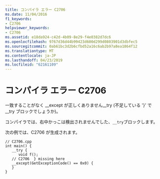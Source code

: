 ```yaml
---
title: コンパイラ エラー C2706
ms.date: 11/04/2016
f1_keywords:
- C2706
helpviewer_keywords:
- C2706
ms.assetid: e18da924-c42d-4b09-8e29-f4e0382d7dc6
ms.openlocfilehash: 9767d36d44b99423d600d299d0803901d3dbfec5
ms.sourcegitcommit: 0ab61bc3d2b6cfbd52a16c6ab2b97a8ea1864f12
ms.translationtype: MT
ms.contentlocale: ja-JP
ms.lasthandoff: 04/23/2019
ms.locfileid: "62161109"
---
```

# <a name="compiler-error-c2706"></a>コンパイラ エラー C2706

一致することがなく __except が正しくありません\__try (不足している '}' で\__try ブロックでしょうか)。

コンパイラでは、右中かっこは検出されませんでした、`__try`ブロックします。

次の例では、C2706 が生成されます。

```
// C2706.cpp
int main() {
   __try {
      void f();
   // C2706  } missing here
   __except(GetExceptionCode() == 0x0) {
   }
}
```
